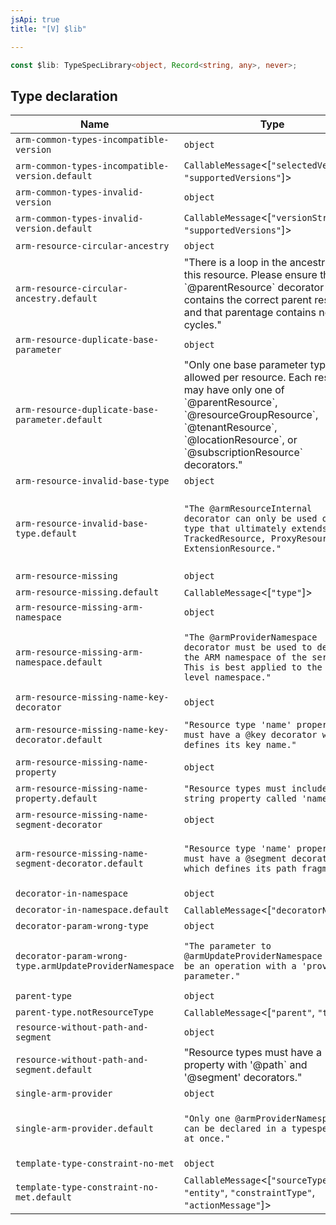 ```yaml
---
jsApi: true
title: "[V] $lib"

---
```

```ts
const $lib: TypeSpecLibrary<object, Record<string, any>, never>;
```

## Type declaration

| Name | Type | Default value |
| ------ | ------ | ------ |
| `arm-common-types-incompatible-version` | `object` | - |
| `arm-common-types-incompatible-version.default` | `CallableMessage`<[`"selectedVersion"`, `"supportedVersions"`]\> | - |
| `arm-common-types-invalid-version` | `object` | - |
| `arm-common-types-invalid-version.default` | `CallableMessage`<[`"versionString"`, `"supportedVersions"`]\> | - |
| `arm-resource-circular-ancestry` | `object` | - |
| `arm-resource-circular-ancestry.default` | "There is a loop in the ancestry of this resource. Please ensure that the \`@parentResource\` decorator contains the correct parent resource, and that parentage contains no cycles." | "There is a loop in the ancestry of this resource. Please ensure that the \`@parentResource\` decorator contains the correct parent resource, and that parentage contains no cycles." |
| `arm-resource-duplicate-base-parameter` | `object` | - |
| `arm-resource-duplicate-base-parameter.default` | "Only one base parameter type is allowed per resource. Each resource may have only one of \`@parentResource\`, \`@resourceGroupResource\`, \`@tenantResource\`, \`@locationResource\`, or \`@subscriptionResource\` decorators." | "Only one base parameter type is allowed per resource. Each resource may have only one of \`@parentResource\`, \`@resourceGroupResource\`, \`@tenantResource\`, \`@locationResource\`, or \`@subscriptionResource\` decorators." |
| `arm-resource-invalid-base-type` | `object` | - |
| `arm-resource-invalid-base-type.default` | `"The @armResourceInternal decorator can only be used on a type that ultimately extends TrackedResource, ProxyResource, or ExtensionResource."` | "The @armResourceInternal decorator can only be used on a type that ultimately extends TrackedResource, ProxyResource, or ExtensionResource." |
| `arm-resource-missing` | `object` | - |
| `arm-resource-missing.default` | `CallableMessage`<[`"type"`]\> | - |
| `arm-resource-missing-arm-namespace` | `object` | - |
| `arm-resource-missing-arm-namespace.default` | `"The @armProviderNamespace decorator must be used to define the ARM namespace of the service. This is best applied to the file-level namespace."` | "The @armProviderNamespace decorator must be used to define the ARM namespace of the service. This is best applied to the file-level namespace." |
| `arm-resource-missing-name-key-decorator` | `object` | - |
| `arm-resource-missing-name-key-decorator.default` | `"Resource type 'name' property must have a @key decorator which defines its key name."` | "Resource type 'name' property must have a @key decorator which defines its key name." |
| `arm-resource-missing-name-property` | `object` | - |
| `arm-resource-missing-name-property.default` | `"Resource types must include a string property called 'name'."` | "Resource types must include a string property called 'name'." |
| `arm-resource-missing-name-segment-decorator` | `object` | - |
| `arm-resource-missing-name-segment-decorator.default` | `"Resource type 'name' property must have a @segment decorator which defines its path fragment."` | "Resource type 'name' property must have a @segment decorator which defines its path fragment." |
| `decorator-in-namespace` | `object` | - |
| `decorator-in-namespace.default` | `CallableMessage`<[`"decoratorName"`]\> | - |
| `decorator-param-wrong-type` | `object` | - |
| `decorator-param-wrong-type.armUpdateProviderNamespace` | `"The parameter to @armUpdateProviderNamespace must be an operation with a 'provider' parameter."` | "The parameter to @armUpdateProviderNamespace must be an operation with a 'provider' parameter." |
| `parent-type` | `object` | - |
| `parent-type.notResourceType` | `CallableMessage`<[`"parent"`, `"type"`]\> | - |
| `resource-without-path-and-segment` | `object` | - |
| `resource-without-path-and-segment.default` | "Resource types must have a property with '@path\` and '@segment' decorators." | "Resource types must have a property with '@path\` and '@segment' decorators." |
| `single-arm-provider` | `object` | - |
| `single-arm-provider.default` | `"Only one @armProviderNamespace can be declared in a typespec spec at once."` | "Only one @armProviderNamespace can be declared in a typespec spec at once." |
| `template-type-constraint-no-met` | `object` | - |
| `template-type-constraint-no-met.default` | `CallableMessage`<[`"sourceType"`, `"entity"`, `"constraintType"`, `"actionMessage"`]\> | - |
